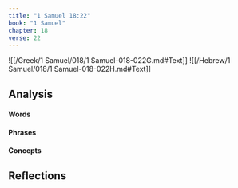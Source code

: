 ```yaml
---
title: "1 Samuel 18:22"
book: "1 Samuel"
chapter: 18
verse: 22
---
```

![[/Greek/1 Samuel/018/1 Samuel-018-022G.md#Text]]
![[/Hebrew/1 Samuel/018/1 Samuel-018-022H.md#Text]]

## Analysis

#### Words

#### Phrases

#### Concepts

## Reflections
